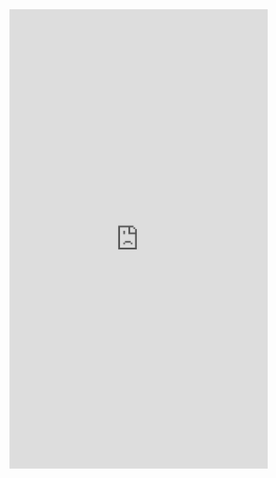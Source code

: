 <iframe width="458" height="815" src="https://www.youtube.com/embed/P_O0ynyLOtI" title="*Tries vibe coding once*" frameborder="0" allow="accelerometer; autoplay; clipboard-write; encrypted-media; gyroscope; picture-in-picture; web-share" referrerpolicy="strict-origin-when-cross-origin" allowfullscreen></iframe>